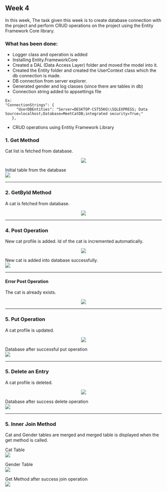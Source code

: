 ## Week 4

In this week, The task given this week is to create database connection with the project and perform CRUD operations on the project using the Entity Framework Core library.

### What has been done:
- Logger class and operation is added
- Installing Entity.FrameworkCore
- Created a DAL (Data Access Layer) folder and moved the model into it.
- Created the Entity folder and created the UserContext class which the db connection is made.
- DB connection from server explorer.
- Generated gender and log classes (since there are tables in db)
- Connection string added to appsettings file


```
Ex:
"ConnectionStrings": {
     "UserDBEntities": "Server=DESKTOP-CST55KG\\SQLEXPRESS; Data Source=localhost;Database=MeetCatDB;integrated security=True;"
   },
```

- CRUD operations using Entitiy Framework Library


<h3>1. Get Method</h3>

Cat list is fetched from database.

<p align="center">
  <img src="https://github.com/AKBANK-Patika-FullStack-Bootcamp/CansuYanik_Homeworks/blob/main/Week4/Screenshots/get.PNG" />
</p>

Initial table from the database <br>
<img src="https://github.com/AKBANK-Patika-FullStack-Bootcamp/CansuYanik_Homeworks/blob/main/Week4/Screenshots/table.PNG" />


-------------------------------------------

<h3>2. GetById Method</h3> 

A cat is fetched from database.

<p align="center">
  <img src="https://github.com/AKBANK-Patika-FullStack-Bootcamp/CansuYanik_Homeworks/blob/main/Week4/Screenshots/getById.PNG" />
</p>

-------------------------------------------

<h3>4. Post Operation </h3>

New cat profile is added. Id of the cat is incremented automatically.

<p align="center">
  <img src="https://github.com/AKBANK-Patika-FullStack-Bootcamp/CansuYanik_Homeworks/blob/main/Week4/Screenshots/afterAdd.PNG" />
</p>

New cat is added into database successfully. <br>
<img src="https://github.com/AKBANK-Patika-FullStack-Bootcamp/CansuYanik_Homeworks/blob/main/Week4/Screenshots/afterAddTable.PNG" />

-------------------------------------------

<h4>Error Post Operation </h4>

The cat is already exists.

<p align="center">
  <img src="https://github.com/AKBANK-Patika-FullStack-Bootcamp/CansuYanik_Homeworks/blob/main/Week4/Screenshots/ppst_alreadyExists.PNG" />
</p>

-------------------------------------------

<h3>5. Put Operation </h3>

A cat profile is updated.

<p align="center">
  <img src="https://github.com/AKBANK-Patika-FullStack-Bootcamp/CansuYanik_Homeworks/blob/main/Week4/Screenshots/put.PNG" />
</p>

Database after successful put operation <br>
<img src="https://github.com/AKBANK-Patika-FullStack-Bootcamp/CansuYanik_Homeworks/blob/main/Week4/Screenshots/afterput.PNG" />

-------------------------------------------

<h3>5. Delete an Entry </h3>

A cat profile is deleted.

<p align="center">
  <img src="https://github.com/AKBANK-Patika-FullStack-Bootcamp/CansuYanik_Homeworks/blob/main/Week4/Screenshots/delete.PNG" />
</p>

Database after success delete operation <br>
<img src="https://github.com/AKBANK-Patika-FullStack-Bootcamp/CansuYanik_Homeworks/blob/main/Week4/Screenshots/success_delete.PNG" />

-------------------------------------------

<h3>5. Inner Join Method </h3>

Cat and Gender tables are merged and merged table is displayed when the get method is called.

Cat Table <br>
<img src="https://github.com/AKBANK-Patika-FullStack-Bootcamp/CansuYanik_Homeworks/blob/main/Week4/Screenshots/catTable.PNG" />

Gender Table <br>
<img src="https://github.com/AKBANK-Patika-FullStack-Bootcamp/CansuYanik_Homeworks/blob/main/Week4/Screenshots/genderTable.PNG" />

Get Method after success join operation <br>
<img src="https://github.com/AKBANK-Patika-FullStack-Bootcamp/CansuYanik_Homeworks/blob/main/Week4/Screenshots/afterJoin.PNG" />


